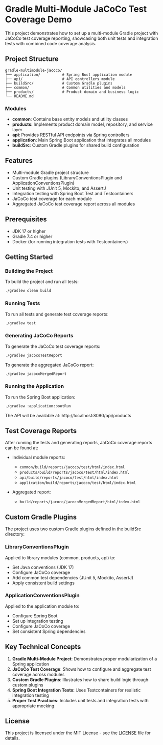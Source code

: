 # Gradle Multi-Module JaCoCo Test Coverage Demo

This project demonstrates how to set up a multi-module Gradle project with JaCoCo test coverage reporting, showcasing both unit tests and integration tests with combined code coverage analysis.

## Project Structure

```
gradle-multimodule-jacoco/
├── application/          # Spring Boot application module
├── api/                  # API controllers module
├── buildSrc/             # Custom Gradle plugins
├── common/               # Common utilities and models
├── products/             # Product domain and business logic
└── README.md
```

### Modules

- **common**: Contains base entity models and utility classes
- **products**: Implements product domain model, repository, and service layer
- **api**: Provides RESTful API endpoints via Spring controllers
- **application**: Main Spring Boot application that integrates all modules
- **buildSrc**: Custom Gradle plugins for shared build configuration

## Features

- Multi-module Gradle project structure
- Custom Gradle plugins (LibraryConventionsPlugin and ApplicationConventionsPlugin)
- Unit testing with JUnit 5, Mockito, and AssertJ
- Integration testing with Spring Boot Test and Testcontainers
- JaCoCo test coverage for each module
- Aggregated JaCoCo test coverage report across all modules

## Prerequisites

- JDK 17 or higher
- Gradle 7.4 or higher
- Docker (for running integration tests with Testcontainers)

## Getting Started

### Building the Project

To build the project and run all tests:

```bash
./gradlew clean build
```

### Running Tests

To run all tests and generate test coverage reports:

```bash
./gradlew test
```

### Generating JaCoCo Reports

To generate the JaCoCo test coverage reports:

```bash
./gradlew jacocoTestReport
```

To generate the aggregated JaCoCo report:

```bash
./gradlew jacocoMergedReport
```

### Running the Application

To run the Spring Boot application:

```bash
./gradlew :application:bootRun
```

The API will be available at: http://localhost:8080/api/products

## Test Coverage Reports

After running the tests and generating reports, JaCoCo coverage reports can be found at:

- Individual module reports:
  - `common/build/reports/jacoco/test/html/index.html`
  - `products/build/reports/jacoco/test/html/index.html`
  - `api/build/reports/jacoco/test/html/index.html`
  - `application/build/reports/jacoco/test/html/index.html`

- Aggregated report:
  - `build/reports/jacoco/jacocoMergedReport/html/index.html`

## Custom Gradle Plugins

The project uses two custom Gradle plugins defined in the buildSrc directory:

### LibraryConventionsPlugin

Applied to library modules (common, products, api) to:
- Set Java conventions (JDK 17)
- Configure JaCoCo coverage
- Add common test dependencies (JUnit 5, Mockito, AssertJ)
- Apply consistent build settings

### ApplicationConventionsPlugin

Applied to the application module to:
- Configure Spring Boot
- Set up integration testing
- Configure JaCoCo coverage
- Set consistent Spring dependencies

## Key Technical Concepts

1. **Gradle Multi-Module Project**: Demonstrates proper modularization of a Spring application
2. **JaCoCo Test Coverage**: Shows how to configure and aggregate test coverage across modules
3. **Custom Gradle Plugins**: Illustrates how to share build logic through custom plugins
4. **Spring Boot Integration Tests**: Uses Testcontainers for realistic integration testing
5. **Proper Test Practices**: Includes unit tests and integration tests with appropriate mocking

## License

This project is licensed under the MIT License - see the [LICENSE](LICENSE) file for details.
